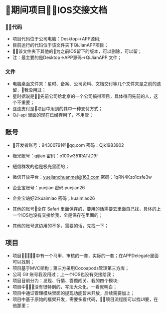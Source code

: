 
# 期间项目IOS交接文档

### 代码
* 项目代码位于公司电脑：Desktop->APP源码;
* 目前运行的代码位于该文件夹下QiJianAPP项目；
* 该文件夹下其他的为之前IOS留下的版本，可以删除，可以留；
* 注：最主要的是Desktop->APP源码->QiJianAPP 文件；

### 文件
* 电脑桌面文件夹：星时、备案、公司资料、文档交付等几个文件夹是之前的遗留，我没用过；
* 星时据说是先前公司给北京的一个公司搞得项目，具体得问先前的人，这个不重要；
* 连连支付是项目中用到的其中一种支付方式；
* QJ-api 里面的现在已经弃用了，不用管；

## 账号
* 开发者账号：94300791@qq.com   密码：Qjk1983902
* 极光账号：qijian 密码：o100w351RATJD9f
* 短信群发的也是极光里面的；
* 微信开放平台：yuejianchuanmei@163.com  密码：1qRN4Kzo1csfe3w
* 企业宝账号：yuejian 密码:yuejian26
* 企业宝站好2:kuaimiao 密码；kuaimiao26

* 其他的账号全在 Safari 里面保存的，要用的话需要去里面自己找，具体的上一个IOS也没有交接给我，全是保存在里面的；
* 其他的账号这边用的不多，需要的话，先找一下；

## 项目
* 项目中有一个马甲，审核的一套，实际的一套；在APPDelegate里面可以找到；
* 项目基于MVC架构；第三方采用Cocoapods管理第三方库；
* 公司 Git 账号我没用过；上一个IOS也没有交接给我；
* 项目目前分为：发现、行情、答题闯关、我的四个模块;
* 项目中没有很特别的，写法大众化，一看就明白；
* 项目中通证管理模块里面的提现功能暂未开放，后续需要加上；
* 项目中基于原始的框架开发，需要多看代码，项目流程图可以找UI要，在他那里；